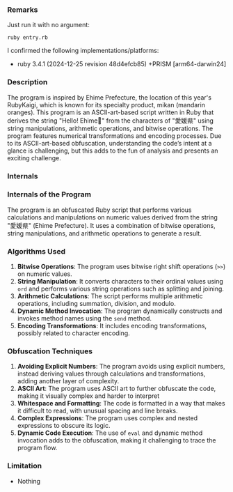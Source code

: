 ### Remarks

Just run it with no argument:

    ruby entry.rb

I confirmed the following implementations/platforms:

* ruby 3.4.1 (2024-12-25 revision 48d4efcb85) +PRISM [arm64-darwin24]

### Description

The program is inspired by Ehime Prefecture, the location of this year's RubyKaigi, which is known for its specialty
product, mikan (mandarin oranges).
This program is an ASCII-art-based script written in Ruby that derives the string "Hello! Ehime🍊" from the characters
of "愛媛県" using string manipulations, arithmetic operations, and bitwise operations. The program features numerical
transformations and encoding processes. Due to its ASCII-art-based obfuscation, understanding the code’s intent at a
glance is challenging, but this adds to the fun of analysis and presents an exciting challenge.

### Internals

### Internals of the Program

The program is an obfuscated Ruby script that performs various calculations and manipulations on numeric values derived
from the string "愛媛県" (Ehime Prefecture). It uses a combination of bitwise operations, string manipulations, and
arithmetic operations to generate a result.

### Algorithms Used

1. **Bitwise Operations**: The program uses bitwise right shift operations (`>>`) on numeric values.
2. **String Manipulation**: It converts characters to their ordinal values using `ord` and performs various string
   operations such as splitting and joining.
3. **Arithmetic Calculations**: The script performs multiple arithmetic operations, including summation, division, and
   modulo.
4. **Dynamic Method Invocation**: The program dynamically constructs and invokes method names using the `send` method.
5. **Encoding Transformations**: It includes encoding transformations, possibly related to character encoding.

### Obfuscation Techniques

1. **Avoiding Explicit Numbers**: The program avoids using explicit numbers, instead deriving values through
   calculations
   and transformations, adding another layer of complexity.
2. **ASCII Art**: The program uses ASCII art to further obfuscate the code, making it visually complex and harder to
   interpret
3. **Whitespace and Formatting**: The code is formatted in a way that makes it difficult to read, with unusual spacing
   and line breaks.
4. **Complex Expressions**: The program uses complex and nested expressions to obscure its logic.
5. **Dynamic Code Execution**: The use of `eval` and dynamic method invocation adds to the obfuscation, making it
   challenging to trace the program flow.

### Limitation

* Nothing
